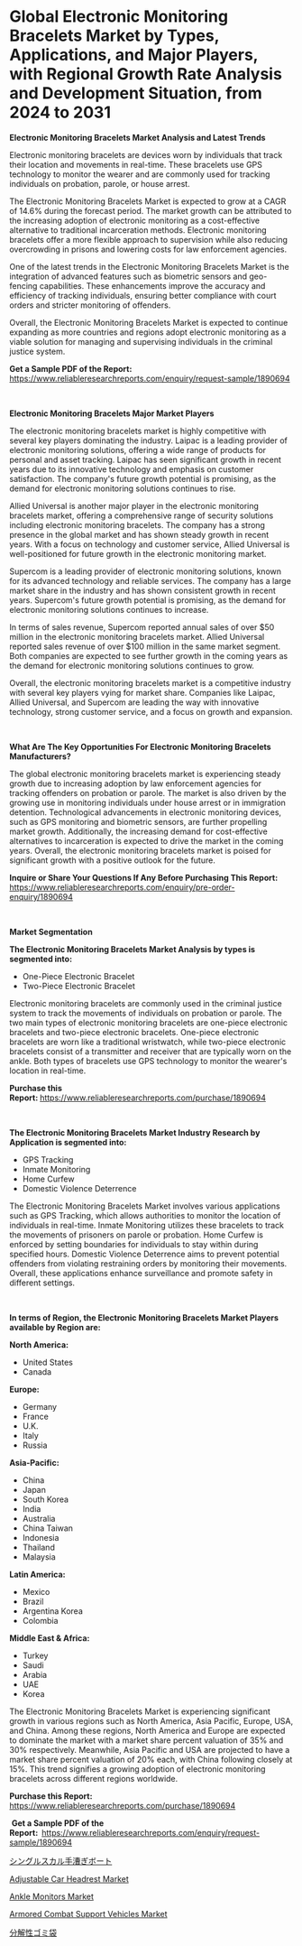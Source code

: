 <p><h1>Global Electronic Monitoring Bracelets Market by Types, Applications, and Major Players, with Regional Growth Rate Analysis and Development Situation, from 2024 to 2031</h1></p><p><strong>Electronic Monitoring Bracelets Market Analysis and Latest Trends</strong></p>
<p><p>Electronic monitoring bracelets are devices worn by individuals that track their location and movements in real-time. These bracelets use GPS technology to monitor the wearer and are commonly used for tracking individuals on probation, parole, or house arrest.</p><p>The Electronic Monitoring Bracelets Market is expected to grow at a CAGR of 14.6% during the forecast period. The market growth can be attributed to the increasing adoption of electronic monitoring as a cost-effective alternative to traditional incarceration methods. Electronic monitoring bracelets offer a more flexible approach to supervision while also reducing overcrowding in prisons and lowering costs for law enforcement agencies.</p><p>One of the latest trends in the Electronic Monitoring Bracelets Market is the integration of advanced features such as biometric sensors and geo-fencing capabilities. These enhancements improve the accuracy and efficiency of tracking individuals, ensuring better compliance with court orders and stricter monitoring of offenders.</p><p>Overall, the Electronic Monitoring Bracelets Market is expected to continue expanding as more countries and regions adopt electronic monitoring as a viable solution for managing and supervising individuals in the criminal justice system.</p></p>
<p><strong>Get a Sample PDF of the Report:&nbsp;</strong> <a href="https://www.reliableresearchreports.com/enquiry/request-sample/1890694">https://www.reliableresearchreports.com/enquiry/request-sample/1890694</a></p>
<p>&nbsp;</p>
<p><strong>Electronic Monitoring Bracelets Major Market Players</strong></p>
<p><p>The electronic monitoring bracelets market is highly competitive with several key players dominating the industry. Laipac is a leading provider of electronic monitoring solutions, offering a wide range of products for personal and asset tracking. Laipac has seen significant growth in recent years due to its innovative technology and emphasis on customer satisfaction. The company's future growth potential is promising, as the demand for electronic monitoring solutions continues to rise.</p><p>Allied Universal is another major player in the electronic monitoring bracelets market, offering a comprehensive range of security solutions including electronic monitoring bracelets. The company has a strong presence in the global market and has shown steady growth in recent years. With a focus on technology and customer service, Allied Universal is well-positioned for future growth in the electronic monitoring market.</p><p>Supercom is a leading provider of electronic monitoring solutions, known for its advanced technology and reliable services. The company has a large market share in the industry and has shown consistent growth in recent years. Supercom's future growth potential is promising, as the demand for electronic monitoring solutions continues to increase.</p><p>In terms of sales revenue, Supercom reported annual sales of over $50 million in the electronic monitoring bracelets market. Allied Universal reported sales revenue of over $100 million in the same market segment. Both companies are expected to see further growth in the coming years as the demand for electronic monitoring solutions continues to grow. </p><p>Overall, the electronic monitoring bracelets market is a competitive industry with several key players vying for market share. Companies like Laipac, Allied Universal, and Supercom are leading the way with innovative technology, strong customer service, and a focus on growth and expansion.</p></p>
<p>&nbsp;</p>
<p><strong>What Are The Key Opportunities For Electronic Monitoring Bracelets Manufacturers?</strong></p>
<p><p>The global electronic monitoring bracelets market is experiencing steady growth due to increasing adoption by law enforcement agencies for tracking offenders on probation or parole. The market is also driven by the growing use in monitoring individuals under house arrest or in immigration detention. Technological advancements in electronic monitoring devices, such as GPS monitoring and biometric sensors, are further propelling market growth. Additionally, the increasing demand for cost-effective alternatives to incarceration is expected to drive the market in the coming years. Overall, the electronic monitoring bracelets market is poised for significant growth with a positive outlook for the future.</p></p>
<p><strong>Inquire or Share Your Questions If Any Before Purchasing This Report:</strong> <a href="https://www.reliableresearchreports.com/enquiry/pre-order-enquiry/1890694">https://www.reliableresearchreports.com/enquiry/pre-order-enquiry/1890694</a></p>
<p>&nbsp;</p>
<p><strong>Market Segmentation</strong></p>
<p><strong>The Electronic Monitoring Bracelets Market Analysis by types is segmented into:</strong></p>
<p><ul><li>One-Piece Electronic Bracelet</li><li>Two-Piece Electronic Bracelet</li></ul></p>
<p><p>Electronic monitoring bracelets are commonly used in the criminal justice system to track the movements of individuals on probation or parole. The two main types of electronic monitoring bracelets are one-piece electronic bracelets and two-piece electronic bracelets. One-piece electronic bracelets are worn like a traditional wristwatch, while two-piece electronic bracelets consist of a transmitter and receiver that are typically worn on the ankle. Both types of bracelets use GPS technology to monitor the wearer's location in real-time.</p></p>
<p><strong>Purchase this Report:&nbsp;</strong><a href="https://www.reliableresearchreports.com/purchase/1890694">https://www.reliableresearchreports.com/purchase/1890694</a></p>
<p>&nbsp;</p>
<p><strong>The Electronic Monitoring Bracelets Market Industry Research by Application is segmented into:</strong></p>
<p><ul><li>GPS Tracking</li><li>Inmate Monitoring</li><li>Home Curfew</li><li>Domestic Violence Deterrence</li></ul></p>
<p><p>The Electronic Monitoring Bracelets Market involves various applications such as GPS Tracking, which allows authorities to monitor the location of individuals in real-time. Inmate Monitoring utilizes these bracelets to track the movements of prisoners on parole or probation. Home Curfew is enforced by setting boundaries for individuals to stay within during specified hours. Domestic Violence Deterrence aims to prevent potential offenders from violating restraining orders by monitoring their movements. Overall, these applications enhance surveillance and promote safety in different settings.</p></p>
<p>&nbsp;</p>
<p><strong>In terms of Region, the Electronic Monitoring Bracelets Market Players available by Region are:</strong></p>
<p>
    <p> <strong> North America: </strong>
        <ul>
            <li>United States</li>
            <li>Canada</li>
        </ul>
        </p> 
    <p> <strong> Europe: </strong>
        <ul>
            <li>Germany</li>
            <li>France</li>
            <li>U.K.</li>
            <li>Italy</li>
            <li>Russia</li>
        </ul>
        </p> 
    <p> <strong> Asia-Pacific: </strong>
        <ul>
            <li>China</li>
            <li>Japan</li>
            <li>South Korea</li>
            <li>India</li>
            <li>Australia</li>
            <li>China Taiwan</li>
            <li>Indonesia</li>
            <li>Thailand</li>
            <li>Malaysia</li>
        </ul>
        </p> 
    <p> <strong> Latin America: </strong>
        <ul>
            <li>Mexico</li>
            <li>Brazil</li>
            <li>Argentina Korea</li>
            <li>Colombia</li>
        </ul>
        </p> 
    <p> <strong> Middle East & Africa: </strong>
        <ul>
            <li>Turkey</li>
            <li>Saudi</li>
            <li>Arabia</li>
            <li>UAE</li>
            <li>Korea</li>
        </ul>
    </p>
    </p>
<p><p>The Electronic Monitoring Bracelets Market is experiencing significant growth in various regions such as North America, Asia Pacific, Europe, USA, and China. Among these regions, North America and Europe are expected to dominate the market with a market share percent valuation of 35% and 30% respectively. Meanwhile, Asia Pacific and USA are projected to have a market share percent valuation of 20% each, with China following closely at 15%. This trend signifies a growing adoption of electronic monitoring bracelets across different regions worldwide.</p></p>
<p><strong>Purchase this Report: </strong><a href="https://www.reliableresearchreports.com/purchase/1890694">https://www.reliableresearchreports.com/purchase/1890694</a></p>
<p>&nbsp;<strong>Get a Sample PDF of the Report:&nbsp;&nbsp;</strong><a href="https://www.reliableresearchreports.com/enquiry/request-sample/1890694">https://www.reliableresearchreports.com/enquiry/request-sample/1890694</a></p>
<p><strong></strong></p>
<p><p><a href="https://github.com/dzy793153605/Market-Research-Report-List-1/blob/main/667474311871.md">シングルスカル手漕ぎボート</a></p><p><a href="https://issuu.com/reportprime-2/docs/adjustable-car-headrest-market-size-2030.pptx">Adjustable Car Headrest Market</a></p><p><a href="https://github.com/Sarissaschmalingtr6fz2739/Market-Research-Report-List-1/blob/main/ankle-monitors-market.md">Ankle Monitors Market</a></p><p><a href="https://issuu.com/reportprime-2/docs/armored-combat-support-vehicles-market-size-2030.p">Armored Combat Support Vehicles Market</a></p><p><a href="https://github.com/oafhukehf4709715/Market-Research-Report-List-1/blob/main/762732511870.md">分解性ゴミ袋</a></p></p>